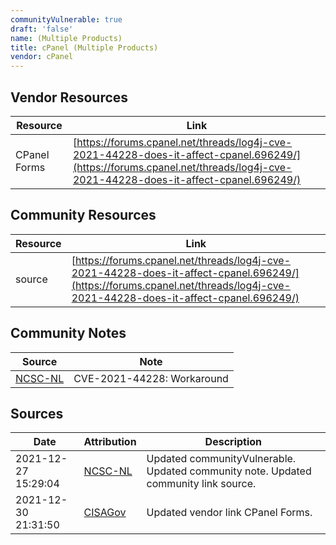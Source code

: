 ```yaml
---
communityVulnerable: true
draft: 'false'
name: (Multiple Products)
title: cPanel (Multiple Products)
vendor: cPanel
---
```


## Vendor Resources
| Resource | Link |
| --- | --- |
| CPanel Forms | [https://forums.cpanel.net/threads/log4j-cve-2021-44228-does-it-affect-cpanel.696249/](https://forums.cpanel.net/threads/log4j-cve-2021-44228-does-it-affect-cpanel.696249/) |

## Community Resources
| Resource | Link |
| --- | --- |
| source | [https://forums.cpanel.net/threads/log4j-cve-2021-44228-does-it-affect-cpanel.696249/](https://forums.cpanel.net/threads/log4j-cve-2021-44228-does-it-affect-cpanel.696249/) |

## Community Notes
| Source | Note |
| --- | --- |
| [NCSC-NL](https://github.com/NCSC-NL/log4shell/blob/main/software/README.md) | CVE-2021-44228: Workaround </ul> |

## Sources
| Date | Attribution | Description |
| --- | --- | --- |
| 2021-12-27 15:29:04 | [NCSC-NL](https://github.com/NCSC-NL/log4shell/blob/main/software/README.md) | Updated communityVulnerable. Updated community note. Updated community link source.  |
| 2021-12-30 21:31:50 | [CISAGov](https://raw.githubusercontent.com/cisagov/log4j-affected-db/develop/README.md) | Updated vendor link CPanel Forms.  |
